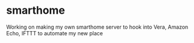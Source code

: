 # smarthome

Working on making my own smarthome server to hook into Vera, Amazon Echo, IFTTT to automate my new place

